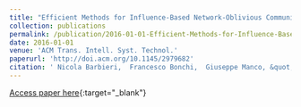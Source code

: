 ```yaml
---
title: "Efficient Methods for Influence-Based Network-Oblivious Community Detection"
collection: publications
permalink: /publication/2016-01-01-Efficient-Methods-for-Influence-Based-Network-Oblivious-Community-Detection
date: 2016-01-01
venue: 'ACM Trans. Intell. Syst. Technol.'
paperurl: 'http://doi.acm.org/10.1145/2979682'
citation: ' Nicola Barbieri,  Francesco Bonchi,  Giuseppe Manco, &quot;Efficient Methods for Influence-Based Network-Oblivious Community Detection.&quot; ACM Trans. Intell. Syst. Technol., 2016.'
---
```

[Access paper here](http://doi.acm.org/10.1145/2979682){:target="_blank"}
